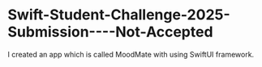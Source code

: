 # Swift-Student-Challenge-2025-Submission----Not-Accepted
I created an app which is called MoodMate with using SwiftUI framework. 
